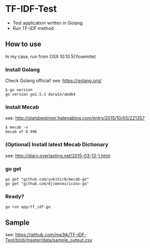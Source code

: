 # TF-IDF-Test

- Test application written in Golang.
- Run TF-IDF method

## How to use

In my case, run from OSX 10.10.5(Yosemite)

### Install Golang

Check Golang official!
see: https://golang.org/

```
$ go version
go version go1.5.1 darwin/amd64
```

### Install Mecab

see: http://statsbeginner.hatenablog.com/entry/2015/10/05/221357

```
$ mecab -v
mecab of 0.996
```

### (Optional) Install latest Mecab Dictionary

see: http://diary.overlasting.net/2015-03-13-1.html

### go get

```
go get "github.com/yukihir0/mecab-go"
go get "github.com/djimenez/iconv-go"
```

### Ready?
```
go run app/tf_idf.go
```

## Sample 
see: https://github.com/ma3tk/TF-IDF-Test/blob/master/data/sample_output.csv
